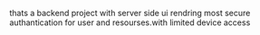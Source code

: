 thats a backend project with server side ui rendring most secure authantication for user and resourses.with limited device access
